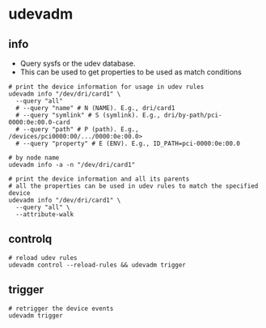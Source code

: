 # udevadm

## info

- Query sysfs or the udev database.
- This can be used to get properties to be used as match conditions

```shell
# print the device information for usage in udev rules
udevadm info "/dev/dri/card1" \
  --query "all"
  # --query "name" # N (NAME). E.g., dri/card1
  # --query "symlink" # S (symlink). E.g., dri/by-path/pci-0000:0e:00.0-card
  # --query "path" # P (path). E.g., /devices/pci0000:00/.../0000:0e:00.0>
  # --query "property" # E (ENV). E.g., ID_PATH=pci-0000:0e:00.0

# by node name
udevadm info -a -n "/dev/dri/card1"

# print the device information and all its parents
# all the properties can be used in udev rules to match the specified device
udevadm info "/dev/dri/card1" \
  --query "all" \
  --attribute-walk
```

## controlq

```shell
# reload udev rules
udevadm control --reload-rules && udevadm trigger
```

## trigger

```shell
# retrigger the device events
udevadm trigger
```
